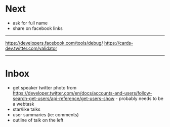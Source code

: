 # Next

* ask for full name
* share on facebook links

---

https://developers.facebook.com/tools/debug/
https://cards-dev.twitter.com/validator

---

# Inbox

* get speaker twitter photo from https://developer.twitter.com/en/docs/accounts-and-users/follow-search-get-users/api-reference/get-users-show - probably needs to be a webtask
* star/like talks
* user summaries (ie: comments)
* outline of talk on the left

